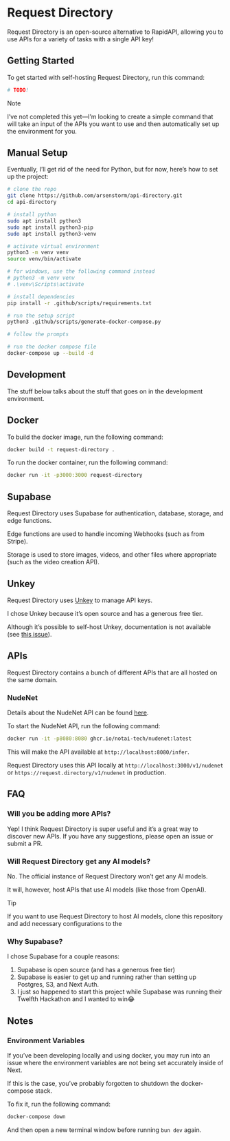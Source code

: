 # Request Directory

Request Directory is an open-source alternative to RapidAPI, allowing you to use
APIs for a variety of tasks with a single API key!

## Getting Started

To get started with self-hosting Request Directory, run this command:

```bash
# TODO!
```

> [!NOTE]
>
> I’ve not completed this yet—I’m looking to create a simple command that will
> take an input of the APIs you want to use and then automatically set up the
> environment for you.

## Manual Setup

Eventually, I’ll get rid of the need for Python, but for now, here’s how to set
up the project:

```bash
# clone the repo
git clone https://github.com/arsenstorm/api-directory.git
cd api-directory

# install python
sudo apt install python3
sudo apt install python3-pip
sudo apt install python3-venv

# activate virtual environment
python3 -m venv venv
source venv/bin/activate

# for windows, use the following command instead
# python3 -m venv venv
# .\venv\Scripts\activate

# install dependencies
pip install -r .github/scripts/requirements.txt

# run the setup script
python3 .github/scripts/generate-docker-compose.py

# follow the prompts

# run the docker compose file
docker-compose up --build -d
```

## Development

The stuff below talks about the stuff that goes on in the development
environment.

## Docker

To build the docker image, run the following command:

```bash
docker build -t request-directory .
```

To run the docker container, run the following command:

```bash
docker run -it -p3000:3000 request-directory
```

## Supabase

Request Directory uses Supabase for authentication, database, storage, and edge
functions.

Edge functions are used to handle incoming Webhooks (such as from Stripe).

Storage is used to store images, videos, and other files where appropriate (such
as the video creation API).

## Unkey

Request Directory uses [Unkey](https://unkey.dev) to manage API keys.

I chose Unkey because it’s open source and has a generous free tier.

Although it’s possible to self-host Unkey, documentation is not available (see
[this issue](https://github.com/unkeyed/unkey/issues/1964)).

## APIs

Request Directory contains a bunch of different APIs that are all hosted on the
same domain.

### NudeNet

Details about the NudeNet API can be found
[here](https://github.com/notai-tech/nudenet).

To start the NudeNet API, run the following command:

```bash
docker run -it -p8080:8080 ghcr.io/notai-tech/nudenet:latest
```

This will make the API available at `http://localhost:8080/infer`.

Request Directory uses this API locally at `http://localhost:3000/v1/nudenet` or
`https://request.directory/v1/nudenet` in production.

## FAQ

### Will you be adding more APIs?

Yep! I think Request Directory is super useful and it’s a great way to discover
new APIs. If you have any suggestions, please open an issue or submit a PR.

### Will Request Directory get any AI models?

No. The official instance of Request Directory won’t get any AI models.

It will, however, host APIs that use AI models (like those from OpenAI).

> [!TIP]
>
> If you want to use Request Directory to host AI models, clone this repository
> and add necessary configurations to the

### Why Supabase?

I chose Supabase for a couple reasons:

1. Supabase is open source (and has a generous free tier)
2. Supabase is easier to get up and running rather than setting up Postgres, S3,
   and Next Auth.
3. I just so happened to start this project while Supabase was running their
   Twelfth Hackathon and I wanted to win😂

## Notes

### Environment Variables

If you’ve been developing locally and using docker, you may run into an issue
where the environment variables are not being set accurately inside of Next.

If this is the case, you’ve probably forgotten to shutdown the docker-compose
stack.

To fix it, run the following command:

```bash
docker-compose down
```

And then open a new terminal window before running `bun dev` again.